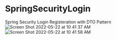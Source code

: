 # SpringSecurityLogin
Spring Security Login Registeration with DTO Pattern 
![Screen Shot 2022-05-22 at 10 41 37 AM](https://user-images.githubusercontent.com/97116888/169701045-bba51ca9-016d-4954-9a8b-ab67112083a0.png)
![Screen Shot 2022-05-22 at 10 41 58 AM](https://user-images.githubusercontent.com/97116888/169701075-1c6cf69c-2a49-4704-a080-8a8e52c34cf0.png)

